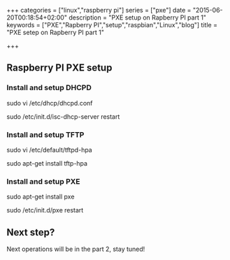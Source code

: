 +++
categories = ["linux","raspberry pi"]
series = ["pxe"]
date = "2015-06-20T00:18:54+02:00"
description = "PXE setup on Rapberry PI part 1"
keywords = ["PXE","Rapberry PI","setup","raspbian","Linux","blog"]
title = "PXE setep on Rapberry PI part 1"

+++

## Raspberry PI PXE setup

### Install and setup DHCPD

sudo vi /etc/dhcp/dhcpd.conf

sudo /etc/init.d/isc-dhcp-server restart

### Install and setup TFTP

sudo vi /etc/default/tftpd-hpa

sudo apt-get install tftp-hpa


### Install and setup PXE

sudo apt-get install pxe

sudo /etc/init.d/pxe restart

## Next step?

Next operations will be in the part 2, stay tuned!
